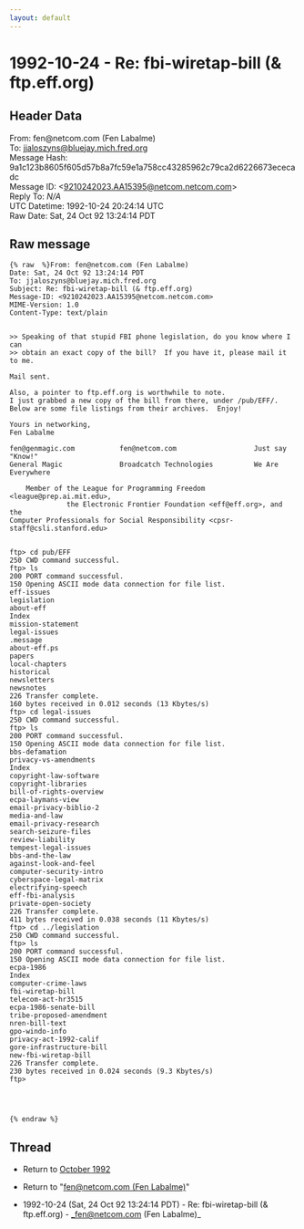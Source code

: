 ```yaml
---
layout: default
---
```


# 1992-10-24 - Re: fbi-wiretap-bill (& ftp.eff.org)

## Header Data

From: fen<span>@</span>netcom.com (Fen Labalme)<br>
To: jjaloszyns@bluejay.mich.fred.org<br>
Message Hash: 9a1c123b8605f605d57b8a7fc59e1a758cc43285962c79ca2d6226673ececadc<br>
Message ID: \<9210242023.AA15395@netcom.netcom.com\><br>
Reply To: _N/A_<br>
UTC Datetime: 1992-10-24 20:24:14 UTC<br>
Raw Date: Sat, 24 Oct 92 13:24:14 PDT<br>

## Raw message

```
{% raw  %}From: fen@netcom.com (Fen Labalme)
Date: Sat, 24 Oct 92 13:24:14 PDT
To: jjaloszyns@bluejay.mich.fred.org
Subject: Re: fbi-wiretap-bill (& ftp.eff.org)
Message-ID: <9210242023.AA15395@netcom.netcom.com>
MIME-Version: 1.0
Content-Type: text/plain


>> Speaking of that stupid FBI phone legislation, do you know where I can
>> obtain an exact copy of the bill?  If you have it, please mail it to me.

Mail sent.

Also, a pointer to ftp.eff.org is worthwhile to note.
I just grabbed a new copy of the bill from there, under /pub/EFF/.
Below are some file listings from their archives.  Enjoy!

Yours in networking,
Fen Labalme

fen@genmagic.com           fen@netcom.com                   Just say "Know!"
General Magic              Broadcatch Technologies          We Are Everywhere

    Member of the League for Programming Freedom <league@prep.ai.mit.edu>,
              the Electronic Frontier Foundation <eff@eff.org>, and the
Computer Professionals for Social Responsibility <cpsr-staff@csli.stanford.edu>


ftp> cd pub/EFF
250 CWD command successful.
ftp> ls
200 PORT command successful.
150 Opening ASCII mode data connection for file list.
eff-issues
legislation
about-eff
Index
mission-statement
legal-issues
.message
about-eff.ps
papers
local-chapters
historical
newsletters
newsnotes
226 Transfer complete.
160 bytes received in 0.012 seconds (13 Kbytes/s)
ftp> cd legal-issues
250 CWD command successful.
ftp> ls
200 PORT command successful.
150 Opening ASCII mode data connection for file list.
bbs-defamation
privacy-vs-amendments
Index
copyright-law-software
copyright-libraries
bill-of-rights-overview
ecpa-laymans-view
email-privacy-biblio-2
media-and-law
email-privacy-research
search-seizure-files
review-liability
tempest-legal-issues
bbs-and-the-law
against-look-and-feel
computer-security-intro
cyberspace-legal-matrix
electrifying-speech
eff-fbi-analysis
private-open-society
226 Transfer complete.
411 bytes received in 0.038 seconds (11 Kbytes/s)
ftp> cd ../legislation
250 CWD command successful.
ftp> ls
200 PORT command successful.
150 Opening ASCII mode data connection for file list.
ecpa-1986
Index
computer-crime-laws
fbi-wiretap-bill
telecom-act-hr3515
ecpa-1986-senate-bill
tribe-proposed-amendment
nren-bill-text
gpo-windo-info
privacy-act-1992-calif
gore-infrastructure-bill
new-fbi-wiretap-bill
226 Transfer complete.
230 bytes received in 0.024 seconds (9.3 Kbytes/s)
ftp>




{% endraw %}
```

## Thread

+ Return to [October 1992](/archive/1992/10)

+ Return to "[fen<span>@</span>netcom.com (Fen Labalme)](/author/fen_at_netcom_com_fen_labalme_)"

+ 1992-10-24 (Sat, 24 Oct 92 13:24:14 PDT) - Re: fbi-wiretap-bill (& ftp.eff.org) - _fen@netcom.com (Fen Labalme)_

